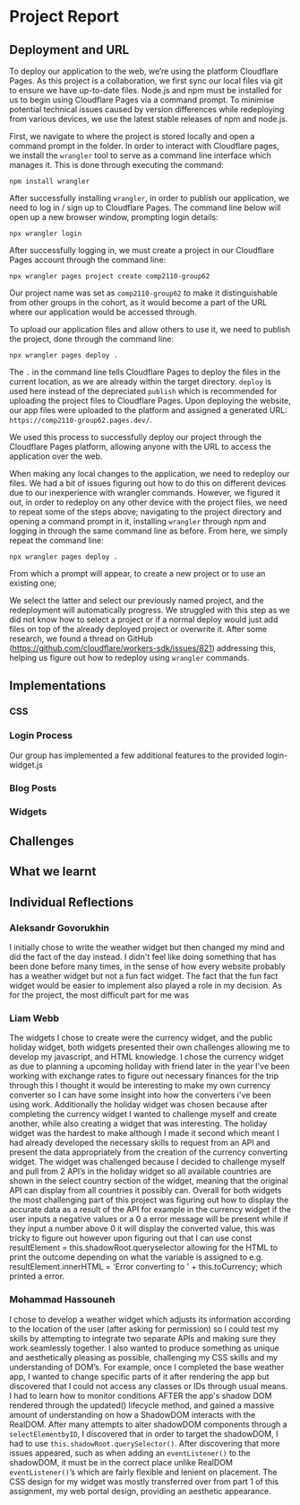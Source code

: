 # Project Report
## Deployment and URL
To deploy our application to the web, we’re using the platform Cloudflare Pages. As this project is a collaboration, we first sync our local files via git to ensure we have up-to-date files. Node.js and npm must be installed for us to begin using Cloudflare Pages via a command prompt. To minimise potential technical issues caused by version differences while redeploying from various devices, we use the latest stable releases of npm and node.js.

First, we navigate to where the project is stored locally and open a command prompt in the folder. In order to interact with Cloudflare pages, we install the `wrangler` tool to serve as a command line interface which manages it. This is done through executing the command: 
```shell
npm install wrangler
```
After successfully installing `wrangler`, in order to publish our application, we need to log in / sign up to Cloudflare Pages. The command line below will open up a new browser window, prompting login details:
```shell
npx wrangler login
```
After successfully logging in, we must create a project in our Cloudflare Pages account through the command line:
```shell
npx wrangler pages project create comp2110-group62
```
Our project name was set as `comp2110-group62` to make it distinguishable from other groups in the cohort, as it would become a part of the URL where our application would be accessed through.

To upload our application files and allow others to use it, we need to publish the project, done through the command line: 
```shell
npx wrangler pages deploy .
```
The `.` in the command line tells Cloudflare Pages to deploy the files in the current location, as we are already within the target directory. `deploy` is used here instead of the depreciated `publish` which is recommended for uploading the project files to Cloudflare Pages.
Upon deploying the website, our app files were uploaded to the platform and assigned a generated URL: `https://comp2110-group62.pages.dev/`.

We used this process to successfully deploy our project through the Cloudflare Pages platform, allowing anyone with the URL to access the application over the web. 

When making any local changes to the application, we need to redeploy our files. We had a bit of issues figuring out how to do this on different devices due to our inexperience with wrangler commands. However, we figured it out, in order to redeploy on any other device with the project files, we need to repeat some of the steps above; navigating to the project directory and opening a command prompt in it, installing `wrangler` through npm and logging in through the same command line as before. From here, we simply repeat the command line:
```shell
npx wrangler pages deploy .
```
From which a prompt will appear, to create a new project or to use an existing one;

We select the latter and select our previously named project, and the redeployment will automatically progress. We struggled with this step as we did not know how to select a project or if a normal deploy would just add files on top of the already deployed project or overwrite it. After some research, we found a thread on GitHub (https://github.com/cloudflare/workers-sdk/issues/821) addressing this, helping us figure out how to redeploy using `wrangler` commands. 

## Implementations
### CSS


### Login Process
Our group has implemented a few additional features to the provided login-widget.js 

### Blog Posts


### Widgets


## Challenges


## What we learnt

## Individual Reflections
### Aleksandr Govorukhin
I initially chose to write the weather widget but then changed my mind and did the fact of the day instead. I didn't feel like doing something that has been done before many times, in the sense of how every website probably has a weather widget but not a fun fact widget. The fact that the fun fact widget would be easier to implement also played a role in my decision. As for the project, the most difficult part for me was

### Liam Webb
The widgets I chose to create were the currency widget, and the public holiday widget, both widgets presented their own challenges allowing me to develop my javascript, and HTML knowledge. I chose the currency widget as due to planning a upcoming holiday with friend later in the year I've been working with exchange rates to figure out necessary finances for the trip through this I thought it would be interesting to make my own currency converter so I can have some insight into how the converters i've been using work. Additionally the holiday widget was chosen because after completing the currency widget I wanted to challenge myself and create another, while also creating a widget that was interesting. The holiday widget was the hardest to make although I made it second which meant I had already developed the necessary skills to request from an API and present the data appropriately from the creation of the currency converting widget. The widget was challenged because I decided to challenge myself and pull from 2 API’s in the holiday widget so all available countries are shown in the select country section of the widget, meaning that the original API can display from all countries it possibly can. Overall for both widgets the most challenging part of this project was figuring out how to display the accurate data as a result of the API for example in the currency widget if the user inputs a negative values or a 0 a error message will be present while if they input a number above 0 it will display the converted value, this was tricky to figure out however upon figuring out that I can use 
const resultElement = this.shadowRoot.queryselector allowing for the HTML to print the outcome depending on what the variable is assigned to e.g. resultElement.innerHTML = 'Error converting to ' + this.toCurrency; which printed a error.

### Mohammad Hassouneh
I chose to develop a weather widget which adjusts its information according to the location of the user (after asking for permission) so I could test my skills by attempting to integrate two separate APIs and making sure they work seamlessly together. I also wanted to produce something as unique and aesthetically pleasing as possible, challenging my CSS skills and my understanding of DOM’s. For example, once I completed the base weather app, I wanted to change specific parts of it after rendering the app but discovered that I could not access any classes or IDs through usual means. I had to learn how to monitor conditions AFTER the app's shadow DOM rendered through the updated() lifecycle method, and gained a massive amount of understanding on how a ShadowDOM interacts with the RealDOM. After many attempts to alter shadowDOM components through a `selectElementbyID`, I discovered that in order to target the shadowDOM, I had to use `this.shadowRoot.querySelector()`. After discovering that more issues appeared, such as when adding an `eventListener()` to the shadowDOM, it must be in the correct place unlike RealDOM `eventListener()`’s which are fairly flexible and lenient on placement. The CSS design for my widget was mostly transferred over from part 1 of this assignment, my web portal design, providing an aesthetic appearance.
